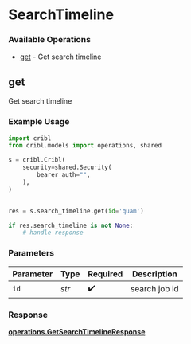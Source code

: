 # SearchTimeline

### Available Operations

* [get](#get) - Get search timeline

## get

Get search timeline

### Example Usage

```python
import cribl
from cribl.models import operations, shared

s = cribl.Cribl(
    security=shared.Security(
        bearer_auth="",
    ),
)


res = s.search_timeline.get(id='quam')

if res.search_timeline is not None:
    # handle response
```

### Parameters

| Parameter          | Type               | Required           | Description        |
| ------------------ | ------------------ | ------------------ | ------------------ |
| `id`               | *str*              | :heavy_check_mark: | search job id      |


### Response

**[operations.GetSearchTimelineResponse](../../models/operations/getsearchtimelineresponse.md)**

